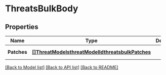 # ThreatsBulkBody

## Properties
Name | Type | Description | Notes
------------ | ------------- | ------------- | -------------
**Patches** | [**[]ThreatModelsthreatModelIdthreatsbulkPatches**](threat_modelsthreat_model_idthreatsbulk_patches.md) |  | [default to null]

[[Back to Model list]](../README.md#documentation-for-models) [[Back to API list]](../README.md#documentation-for-api-endpoints) [[Back to README]](../README.md)

